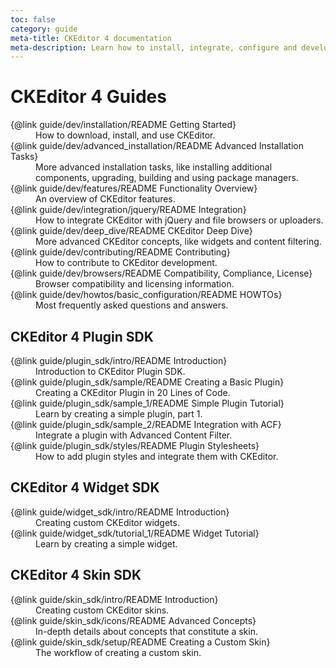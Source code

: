 ```yaml
---
toc: false
category: guide
meta-title: CKEditor 4 documentation
meta-description: Learn how to install, integrate, configure and develop CKEditor 4. Browse through API documentation and online samples.
---
```


# CKEditor 4 Guides

<dl>
<dt>{@link guide/dev/installation/README Getting Started}</dt><dd>How to download, install, and use CKEditor.</dd>
<dt>{@link guide/dev/advanced_installation/README Advanced Installation Tasks}</dt><dd>More advanced installation tasks, like installing additional components, upgrading, building and using package managers.</dd>
<dt>{@link guide/dev/features/README Functionality Overview}</dt><dd>An overview of CKEditor features.</dd>
<dt>{@link guide/dev/integration/jquery/README Integration}</dt><dd>How to integrate CKEditor with jQuery and file browsers or uploaders.</dd>
<dt>{@link guide/dev/deep_dive/README CKEditor Deep Dive}</dt><dd>More advanced CKEditor concepts, like widgets and content filtering.</dd>
<dt>{@link guide/dev/contributing/README Contributing}</dt><dd>How to contribute to CKEditor development.</dd>
<dt>{@link guide/dev/browsers/README Compatibility, Compliance, License}</dt><dd>Browser compatibility and licensing information.</dd>
<dt>{@link guide/dev/howtos/basic_configuration/README HOWTOs}</dt><dd>Most frequently asked questions and answers.</dd>
</dl>

## CKEditor 4 Plugin SDK

<dl>
<dt>{@link guide/plugin_sdk/intro/README Introduction}</dt><dd>Introduction to CKEditor Plugin SDK.</dd>
<dt>{@link guide/plugin_sdk/sample/README Creating a Basic Plugin}</dt><dd>Creating a CKEditor Plugin in 20 Lines of Code.</dd>
<dt>{@link guide/plugin_sdk/sample_1/README Simple Plugin Tutorial}</dt><dd>Learn by creating a simple plugin, part 1.</dd>
<dt>{@link guide/plugin_sdk/sample_2/README Integration with ACF}</dt><dd>Integrate a plugin with Advanced Content Filter.</dd>
<dt>{@link guide/plugin_sdk/styles/README Plugin Stylesheets}</dt><dd>How to add plugin styles and integrate them with CKEditor.</dd>
</dl>

## CKEditor 4 Widget SDK

<dl>
<dt>{@link guide/widget_sdk/intro/README Introduction}</dt><dd>Creating custom CKEditor widgets.</dd>
<dt>{@link guide/widget_sdk/tutorial_1/README Widget Tutorial}</dt><dd>Learn by creating a simple widget.</dd>
</dl>

## CKEditor 4 Skin SDK

<dl>
<dt>{@link guide/skin_sdk/intro/README Introduction}</dt><dd>Creating custom CKEditor skins.</dd>
<dt>{@link guide/skin_sdk/icons/README Advanced Concepts}</dt><dd>In-depth details about concepts that constitute a skin.</dd>
<dt>{@link guide/skin_sdk/setup/README Creating a Custom Skin}</dt><dd>The workflow of creating a custom skin.</dd>
</dl>